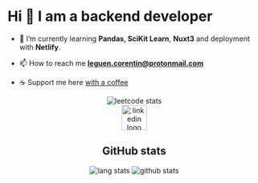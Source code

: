 <h1 align="text-center">Hi 👋 I am a backend developer</h1>

- 🌱 I’m currently learning **Pandas, SciKit Learn**, **Nuxt3** and deployment with **Netlify**.

- 📫 How to reach me **leguen.corentin@protonmail.com**

- ☕ Support me here [with a coffee](https://www.buymeacoffee.com/CorentinLeGuen)

<p align="center">
<img src="https://img.shields.io/badge/dynamic/json?style=plastic&labelColor=black&color=%23ffa116&label=Solved&query=solvedOverTotal&url=https%3A%2F%2Fleetcode-badge.vercel.app%2Fapi%2Fusers%2FGiveMeSomeChicken&logo=leetcode&logoColor=yellow" alt="leetcode stats">
<br/>
<a href="https://www.linkedin.com/in/corentin-le-guen-9a4110197/" target="_blank">
<img src="https://cdn-icons-png.flaticon.com/512/174/174857.png" alt="linkedin logo" width="50">
</a>
</p>

<h2 align="center">GitHub stats</h2>
<p align="center">
<img src="https://github-readme-stats.vercel.app/api/top-langs?username=CorentinLeGuen&show_icons=true&locale=en&show_icons=true&theme=dark" alt="lang stats">
<img src="https://github-readme-stats.vercel.app/api?username=CorentinLeGuen&show_icons=true&locale=en&show_icons=true&theme=dark&hide=contribs" alt="github stats">
</p>

